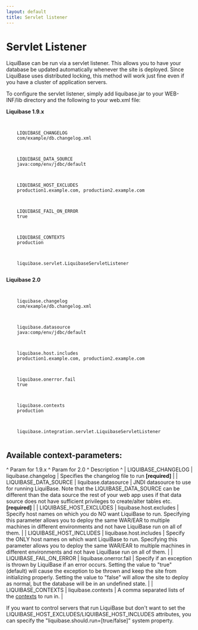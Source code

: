 ```yaml
---
layout: default
title: Servlet listener
---
```


# Servlet Listener #

LiquiBase can be run via a servlet listener. This allows you to have your database be updated automatically whenever the site is deployed. Since LiquiBase uses distributed locking, this method will work just fine even if you have a cluster of application servers.

To configure the servlet listener, simply add liquibase.jar to your WEB-INF/lib directory and the following to your web.xml file:

**Liquibase 1.9.x**

<code xml>
<context-param>
    <param-name>LIQUIBASE_CHANGELOG</param-name>
    <param-value>com/example/db.changelog.xml</param-value>
</context-param>

<context-param>
    <param-name>LIQUIBASE_DATA_SOURCE</param-name>
    <param-value>java:comp/env/jdbc/default</param-value>
</context-param>

<context-param>
    <param-name>LIQUIBASE_HOST_EXCLUDES</param-name>
    <param-value>production1.example.com, production2.example.com</param-value>
</context-param>

<context-param>
    <param-name>LIQUIBASE_FAIL_ON_ERROR</param-name>
    <param-value>true</param-value>
</context-param>

<context-param>
    <param-name>LIQUIBASE_CONTEXTS</param-name>
    <param-value>production</param-value>
</context-param>

<listener>
    <listener-class>liquibase.servlet.LiquibaseServletListener</listener-class>
</listener>
</code>                

**Liquibase 2.0**

<code xml>
<context-param>
    <param-name>liquibase.changelog</param-name>
    <param-value>com/example/db.changelog.xml</param-value>
</context-param>

<context-param>
    <param-name>liquibase.datasource</param-name>
    <param-value>java:comp/env/jdbc/default</param-value>
</context-param>

<context-param>
    <param-name>liquibase.host.includes</param-name>
    <param-value>production1.example.com, production2.example.com</param-value>
</context-param>

<context-param>
    <param-name>liquibase.onerror.fail</param-name>
    <param-value>true</param-value>
</context-param>

<context-param>
    <param-name>liquibase.contexts</param-name>
    <param-value>production</param-value>
</context-param>

<listener>
    <listener-class>liquibase.integration.servlet.LiquibaseServletListener</listener-class>
</listener>
</code>  

## Available context-parameters: ##

^ Param for 1.9.x ^ Param for 2.0 ^ Description ^
| LIQUIBASE_CHANGELOG | liquibase.changelog | Specifies the changelog file to run **[required]**  | 
| LIQUIBASE_DATA_SOURCE | liquibase.datasource | JNDI datasource to use for running LiquiBase. Note that the LIQUIBASE_DATA_SOURCE can be different than the data source the rest of your web app uses if that data source does not have sufficient privileges to create/alter tables etc. **[required]**  | 
| LIQUIBASE_HOST_EXCLUDES | liquibase.host.excludes | Specify host names on which you do NO want LiquiBase to run. Specifying this parameter allows you to deploy the same WAR/EAR to multiple machines in different environments and not have LiquiBase run on all of them.  | 
| LIQUIBASE_HOST_INCLUDES | liquibase.host.includes | Specify the ONLY host names on which want LiquiBase to run. Specifying this parameter allows you to deploy the same WAR/EAR to multiple machines in different environments and not have LiquiBase run on all of them.  | 
| LIQUIBASE_FAIL_ON_ERROR | liquibase.onerror.fail | Specify if an exception is thrown by LiquiBase if an error occurs. Setting the value to "true" (default) will cause the exception to be thrown and keep the site from initializing properly. Setting the value to "false" will allow the site to deploy as normal, but the database will be in an undefined state.  | 
| LIQUIBASE_CONTEXTS | liquibase.contexts | A comma separated lists of the [contexts](contexts.html) to run in.  |

If you want to control servers that run LiquiBase but don't want to set the LIQUIBASE_HOST_EXCLUDES/LIQUIBASE_HOST_INCLUDES attributes, you can specify the "liquibase.should.run=[true/false]" system property.
